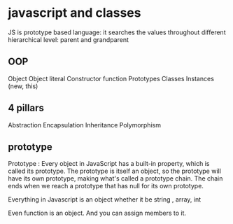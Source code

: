 # javascript and classes

JS is prototype based language: it searches the values throughout different hierarchical level: parent and grandparent

## OOP
Object
Object literal
Constructor function
Prototypes
Classes
Instances (new, this)

## 4 pillars
Abstraction
Encapsulation
Inheritance
Polymorphism

## prototype

Prototype : Every object in JavaScript has a built-in property, which is called its prototype. The prototype is itself an object, so the prototype will have its own prototype, making what's called a prototype chain. The chain ends when we reach a prototype that has null for its own prototype.

Everything in Javascript is an object whether it be string , array, int

Even function is an object. And you can assign members to it.


